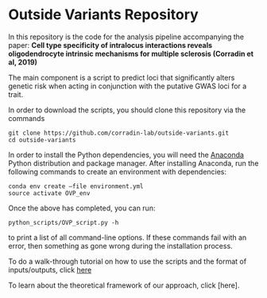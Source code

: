
# Outside Variants Repository
In this repository is the code for the analysis pipeline accompanying the paper:
**Cell type specificity of intralocus interactions reveals oligodendrocyte intrinsic mechanisms for multiple sclerosis (Corradin et al, 2019)**

The main component is a script to predict loci that significantly alters genetic risk when acting in conjunction with the putative GWAS loci for a trait.

In order to download the scripts, you should clone this repository via the commands

```
git clone https://github.com/corradin-lab/outside-variants.git
cd outside-variants
```
In order to install the Python dependencies, you will need the [Anaconda](https://store.continuum.io/cshop/anaconda/) Python distribution and package manager. After installing Anaconda, run the following commands to create an environment with dependencies:
```
conda env create —file environment.yml
source activate OVP_env
```

Once the above has completed, you can run:
```
python_scripts/OVP_script.py -h
```
to print a list of all command-line options. If these commands fail with an error, then something as gone wrong during the installation process.

To do a walk-through tutorial on how to use the scripts and the format of inputs/outputs, click [here](https://mybinder.org/v2/gh/corradin-lab/outside-variants/master?urlpath=lab/tree/OVP_tutorial.ipynb)

To learn about the theoretical framework of our approach, click [here].


